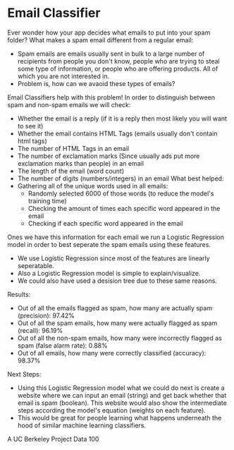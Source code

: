 # Email Classifier

Ever wonder how your app decides what emails to put into your spam folder?
What makes a spam email different from a regular email:
- Spam emails are emails usually sent in bulk to a large number of recipients from people you don't know, people who are trying to steal some type of information, or people who are offering products. All of which you are not interested in. 
- Problem is, how can we avaoid these types of emails?

Email Classifiers help with this problem! 
In order to distinguish between spam and non-spam emails we will check:
  - Whether the email is a reply (if it is a reply then most likely you will want to see it)
  - Whether the email contains HTML Tags (emails usually don't contain html tags)
  - The number of HTML Tags in an email
  - The number of exclamation marks (Since usually ads put more exclamation marks than people) in an email
  - The length of the email (word count)
  - The number of digits (numbers/integers) in an email
  What best helped:
  - Gathering all of the unique words used in all emails:
    - Randomly selected 6000 of those words (to reduce the model's training time)
    - Checking the amount of times each specific word appeared in the email
    - Checking if each specific word appeared in the email

Ones we have this information for each email we run a Logistic Regression model in order to best seperate the spam emails using these features. 
- We use Logistic Regression since most of the features are linearly seperatable. 
- Also a Logistic Regression model is simple to explain/visualize.  
- We could also have used a desision tree due to these same reasons.

Results:
- Out of all the emails flagged as spam, how many are actually spam (precision):  97.42%
- Out of all the spam emails, how many were actually flagged as spam (recall):  96.19%
- Out of all the non-spam emails, how many were incorrectly flagged as spam (false alarm rate):  0.88%
- Out of all emails, how many were correctly classified (accuracy):  98.37%

Next Steps:
- Using this Logistic Regression model what we could do next is create a website where we can input an email (string) and get back whether that email is spam (boolean). This website would also show the intermediate steps according the model's equation (weights on each feature).
- This would be great for people learning what happens underneath the hood of similar machine learning classifiers.

A UC Berkeley Project Data 100
